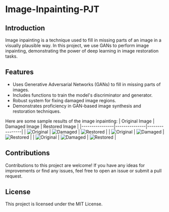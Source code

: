 # Image-Inpainting-PJT

## Introduction
Image inpainting is a technique used to fill in missing parts of an image in a visually plausible way. In this project, we use GANs to perform image inpainting, demonstrating the power of deep learning in image restoration tasks.

## Features
- Uses Generative Adversarial Networks (GANs) to fill in missing parts of images.
- Includes functions to train the model's discriminator and generator.
- Robust system for fixing damaged image regions.
- Demonstrates proficiency in GAN-based image synthesis and restoration techniques.

Here are some sample results of the image inpainting:
| Original Image | Damaged Image | Restored Image |
|----------------|---------------|----------------|
| ![Original](https://github.com/Yash1547/Image-Inpainting-PJT/blob/main/image/original_image1.jpg) | ![Damaged](https://github.com/Yash1547/Image-Inpainting-PJT/blob/main/image/damaged_image1.jpg) | ![Restored](https://github.com/Yash1547/Image-Inpainting-PJT/blob/main/image/pridicted_image1.jpg) |
| ![Original](https://github.com/Yash1547/Image-Inpainting-PJT/blob/main/image/original_image2.jpg) | ![Damaged](https://github.com/Yash1547/Image-Inpainting-PJT/blob/main/image/damaged_image2.jpg) | ![Restored](https://github.com/Yash1547/Image-Inpainting-PJT/blob/main/image/pridicted_image2.jpg) |
| ![Original](https://github.com/Yash1547/Image-Inpainting-PJT/blob/main/image/original_image3.jpg) | ![Damaged](https://github.com/Yash1547/Image-Inpainting-PJT/blob/main/image/damaged_image3.jpg) | ![Restored](https://github.com/Yash1547/Image-Inpainting-PJT/blob/main/image/pridicted_image3.jpg) |

## Contributions
Contributions to this project are welcome! If you have any ideas for improvements or find any issues, feel free to open an issue or submit a pull request.

## License
This project is licensed under the MIT License.
